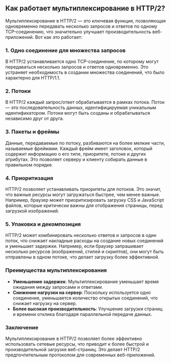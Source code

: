 ## Как работает мультиплексирование в HTTP/2?

Мультиплексирование в HTTP/2 — это ключевая функция, позволяющая одновременно передавать несколько запросов и ответов по одному TCP-соединению, что значительно улучшает производительность веб-приложений. Вот как это работает:

### 1. Одно соединение для множества запросов
В HTTP/2 устанавливается одно TCP-соединение, по которому могут передаваться несколько запросов и ответов одновременно. Это устраняет необходимость в создании множества соединений, что было характерно для HTTP/1.1.

### 2. Потоки
В HTTP/2 каждый запрос/ответ обрабатывается в рамках потока. Поток — это последовательность данных, идентифицируемая уникальным идентификатором. Потоки могут быть созданы и обрабатываться независимо друг от друга.

### 3. Пакеты и фреймы
Данные, передаваемые по потоку, разбиваются на более мелкие части, называемые фреймами. Каждый фрейм имеет заголовок, который содержит информацию о его типе, приоритете, потоке и других атрибутах. Это позволяет серверу и клиенту собирать данные в правильном порядке.

### 4. Приоритизация
HTTP/2 позволяет устанавливать приоритеты для потоков. Это значит, что важные ресурсы могут загружаться быстрее, чем менее важные. Например, браузер может приоритизировать загрузку CSS и JavaScript файлов, которые критически важны для отображения страницы, перед загрузкой изображений.

### 5. Упаковка и декомпозиция
HTTP/2 может комбинировать несколько ответов и запросов в один поток, что снижает накладные расходы на создание новых соединений и уменьшает задержки. Например, если браузер запрашивает несколько ресурсов (изображений, стилей и скриптов), они могут быть отправлены в одном потоке, что делает загрузку более эффективной.

### Преимущества мультиплексирования
- **Уменьшение задержек**: Мультиплексирование уменьшает время ожидания между запросами и ответами.
- **Снижение нагрузки на сервер**: Поскольку используется одно соединение, уменьшается количество открытых соединений, что снижает нагрузку на сервер.
- **Более высокая производительность**: Улучшение загрузки страниц и времени отклика благодаря параллельной передаче данных.

### Заключение
Мультиплексирование в HTTP/2 позволяет более эффективно использовать сетевые ресурсы, что приводит к более быстрой и производительной загрузке веб-страниц. Это делает HTTP/2 предпочтительным протоколом для современных веб-приложений.